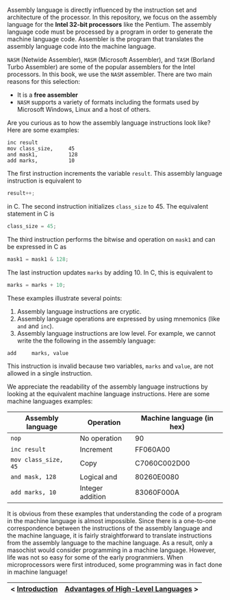 Assembly language is directly influenced by the instruction set and architecture of the processor. In this repository, we focus on the assembly language for the **Intel 32-bit processors** like the Pentium. The assembly language code must be processed by a program in order to generate the machine language code. Assembler is the program that translates the assembly language code into the machine language.

`NASM` (Netwide Assembler), `MASM` (Microsoft Assembler), and `TASM` (Borland Turbo Assembler) are some of the popular assemblers for the Intel processors. In this book, we use the `NASM` assembler. There are two main reasons for this selection: 
- It is a **free assembler**
- `NASM` supports a variety of formats including the formats used by Microsoft Windows, Linux and a host of others.

Are you curious as to how the assembly language instructions look like? Here are some examples:

```Assembly
inc result
mov class_size,     45
and mask1,          128
add marks,          10
```

The first instruction increments the variable `result`. This assembly language instruction is equivalent to

```C
result++;
```
in C. The second instruction initializes `class_size` to 45. The equivalent statement in C is

```C
class_size = 45;
```
The third instruction performs the bitwise and operation on `mask1` and can be expressed in C as

```C
mask1 = mask1 & 128;
```

The last instruction updates `marks` by adding 10. In C, this is equivalent to
```C
marks = marks + 10;
```
These examples illustrate several points:

1. Assembly language instructions are cryptic.
2. Assembly language operations are expressed by using mnemonics (like `and` and `inc`).
3. Assembly language instructions are low level. For example, we cannot write the the following in the assembly language:

```Assembly
add     marks, value
```
This instruction is invalid because two variables, `marks` and `value`, are not allowed in a single instruction.

We appreciate the readability of the assembly language instructions by looking at the equivalent machine language instructions. Here are some machine languages examples:

| Assembly language | Operation | Machine language (in hex) |
|-------------------|-----------|---------------------------|
| `nop`             | No operation   | 90                   |
| `inc result`      | Increment      | FF060A00             |
| `mov class_size, 45`| Copy         | C7060C002D00         |
| `and mask, 128` | Logical and      | 80260E0080           |
| `add marks, 10` | Integer addition | 83060F000A           |

It is obvious from these examples that understanding the code of a program in the machine language is almost impossible. Since there is a one-to-one correspondence between the instructions of the assembly language and the machine language, it is fairly straightforward to translate instructions from the assembly language to the machine language. As a result, only a masochist would consider programming in a machine language. However, life was not so easy for some of the early progranmiers. When microprocessors were first introduced, some programming was in fact done in machine language!

| < [Introduction](https://github.com/romuro-pauliv/Introduction-to-Assembly/blob/main/Part%20I%20-%20Overview/a2%20-%20Introduction.md) | [Advantages of High-Level Languages]() > |
| -|-|
